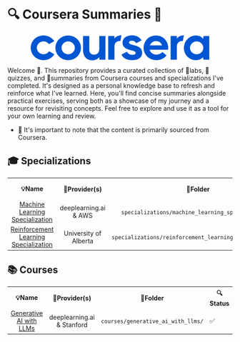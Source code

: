 # 🔍 Coursera Summaries 📝

<div style="display: flex; justify-content: center;">
    <img src="coursera_logo.svg" width="400">
</div>

Welcome :wave:. This repository provides a curated collection of 🔬labs, 📝quizzes, and 📖summaries from Coursera courses and specializations I've completed. It's designed as a personal knowledge base to refresh and reinforce what I've learned. Here, you'll find concise summaries alongside practical exercises, serving both as a showcase of my journey and a resource for revisiting concepts. Feel free to explore and use it as a tool for your own learning and review.

- :bow: It's important to note that the content is primarily sourced from Coursera.

## 🎓 Specializations

<table>
  <tr>
    <th>💡Name</th>
    <th>🏫Provider(s)</th>
    <th>📁Folder</th>
    <th>🔍Status</th>
  </tr>
  <!-- Machine Learning Specialization -->                
  <tr>
    <td align="center">
        <a href="https://github.com/PeeteKeesel/coursera-summaries/tree/main/specializations/machine_learning_specialization">Machine Learning Specialization</a></td>  
    <td align="center">deeplearning.ai & AWS</td>
    <td align="center"><code>specializations/machine_learning_specialization/</code></td>
    <td>✅</td>
  </tr>
  <!-- Reinforcement Learning Specialization -->                
  <tr>
    <td align="center">
        <a href="https://github.com/PeeteKeesel/coursera-summaries/tree/main/specializations/reinforcement_learning_specialization">Reinforcement Learning Specialization</a></td>  
    <td align="center">University of Alberta</td>
    <td align="center"><code>specializations/reinforcement_learning_specialization/</code></td>
    <td>🔄</td>
  </tr>  
</table>

## 📚 Courses 

<table>
  <tr>
    <th>💡Name</th>
    <th>🏫Provider(s)</th>
    <th>📁Folder</th>
    <th>🔍Status</th>
  </tr>
  <!-- Generative AI with LLMs -->                
  <tr>
    <td align="center">
        <a href="https://github.com/PeeteKeesel/coursera-summaries/tree/main/courses/generative_ai_with_llms">Generative AI with LLMs</a></td>  
    <td align="center">deeplearning.ai & Stanford</td>
    <td align="center"><code>courses/generative_ai_with_llms/</code></td>
    <td>✅</td>
  </tr>
</table>
